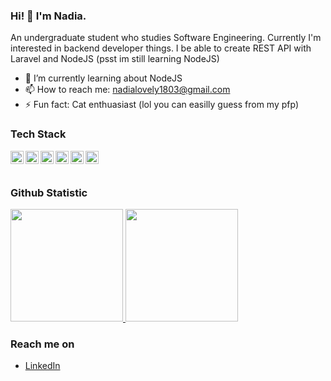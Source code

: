 ### Hi! 👋 I'm Nadia.

An undergraduate student who studies Software Engineering. Currently I'm interested in backend developer things. I be able to create REST API with Laravel and NodeJS (psst im still learning NodeJS)

- 🌱 I’m currently learning about NodeJS
- 📫 How to reach me: nadialovely1803@gmail.com
- ⚡ Fun fact: Cat enthuasiast (lol you can easilly guess from my pfp)

### Tech Stack
  <a href="#"><img align="left" alt="JavaScript" title="JavaScript" width="21px" src="https://upload.wikimedia.org/wikipedia/commons/9/99/Unofficial_JavaScript_logo_2.svg" /></a>
  <a href="https://nodejs.org/"><img align="left" alt="NodeJS" title="NodeJS" width="21px" src="https://seeklogo.com/images/N/nodejs-logo-FBE122E377-seeklogo.com.png" /></a>
  <a href="https://reactjs.org/"><img align="left" alt="PHP" title="PHP" width="21px" src="  https://upload.wikimedia.org/wikipedia/commons/2/27/PHP-logo.svg" /></a>
  <a href="https://reactjs.org/"><img align="left" alt="Laravel" title="Laravel" width="21px" src="https://upload.wikimedia.org/wikipedia/commons/9/9a/Laravel.svg" /></a>
  <a href="https://reactjs.org/"><img align="left" alt="MySQL" title="MySQL" width="21px" src="https://upload.wikimedia.org/wikipedia/commons/b/b2/Database-mysql.svg" /></a>
  <a href="https://reactjs.org/"><img align="left" alt="HTML" title="HTML" width="21px" src="https://upload.wikimedia.org/wikipedia/commons/6/61/HTML5_logo_and_wordmark.svg" /></a>

  <br>
  <br>
  
### Github Statistic
<p align="left">
<a href="https://github.com/nadialvy">
  <img height="180em" src="https://github-readme-stats-eight-theta.vercel.app/api?username=dimasmds&show_icons=true&theme=algolia&include_all_commits=true&count_private=true"/>
  <img height="180em" src="https://github-readme-stats-eight-theta.vercel.app/api/top-langs/?username=dimasmds&layout=compact&langs_count=8&theme=algolia"/>
</a>
</p>

### Reach me on
- <a href="https://linkedin.com/in/nadia-lovely/">LinkedIn</a>
<!-- - <a href="https://dmds.dev">dmds.dev</a>
- dimas@dicoding.com -->
<!-- - <a href="https://twitter/dimsmds">Twitter</a> -->
